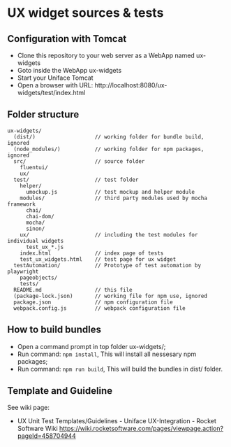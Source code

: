 # UX widget sources & tests

## Configuration with Tomcat

- Clone this repository to your web server as a WebApp named ux-widgets
- Goto inside the WebApp ux-widgets
- Start your Uniface Tomcat
- Open a browser with URL: http://localhost:8080/ux-widgets/test/index.html

## Folder structure

```
ux-widgets/
  (dist/)                   // working folder for bundle build, ignored
  (node_modules/)           // working folder for npm packages, ignored
  src/                      // source folder
    fluentui/
    ux/
  test/                     // test folder
    helper/
      umockup.js            // test mockup and helper module
    modules/                // third party modules used by mocha framework
      chai/
      chai-dom/
      mocha/
      sinon/
    ux/                     // including the test modules for individual widgets
      test_ux_*.js
    index.html              // index page of tests
    test_ux_widgets.html    // test page for ux widget
  testAutomation/           // Prototype of test automation by playwright
    pageobjects/
    tests/
  README.md                 // this file
  (package-lock.json)       // working file for npm use, ignored
  package.json              // npm configuration file
  webpack.config.js         // webpack configuration file
```

## How to build bundles

- Open a command prompt in top folder ux-widgets/;
- Run command: ```npm install```,
  This will install all nessesary npm packages;
- Run command: ```npm run build```,
  This will build the bundles in dist/ folder.
  
## Template and Guideline

See wiki page:
- UX Unit Test Templates/Guidelines - Uniface UX-Integration - Rocket Software Wiki
  https://wiki.rocketsoftware.com/pages/viewpage.action?pageId=458704944
